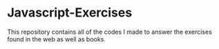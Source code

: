 # Javascript-Exercises
This repository contains all of the codes I made to answer the exercises found in the web as well as books.
